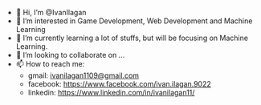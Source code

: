 - 👋 Hi, I’m @IvanIlagan
- 👀 I’m interested in Game Development, Web Development and Machine Learning
- 🌱 I’m currently learning a lot of stuffs, but will be focusing on Machine Learning. 
- 💞️ I’m looking to collaborate on ...
- 📫 How to reach me:
  * gmail: ivanilagan1109@gmail.com
  * facebook: https://www.facebook.com/ivan.ilagan.9022
  * linkedin: https://www.linkedin.com/in/ivanilagan11/

<!---
IvanIlagan/IvanIlagan is a ✨ special ✨ repository because its `README.md` (this file) appears on your GitHub profile.
You can click the Preview link to take a look at your changes.
--->
